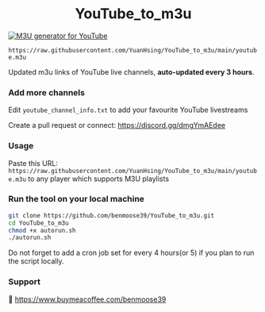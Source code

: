 
<h1 align="center"> YouTube_to_m3u </h1>

[![M3U generator for YouTube](https://github.com/YuanHsing/YouTube_to_m3u/actions/workflows/m3u_Generator.yml/badge.svg)](https://github.com/YuanHsing/YouTube_to_m3u/actions/workflows/m3u_Generator.yml)

`https://raw.githubusercontent.com/YuanHsing/YouTube_to_m3u/main/youtube.m3u`

Updated m3u links of YouTube live channels, **auto-updated every 3 hours**.


### Add more channels
Edit `youtube_channel_info.txt` to add your favourite YouTube livestreams

Create a pull request or connect: https://discord.gg/dmgYmAEdee

### Usage
Paste this URL: `https://raw.githubusercontent.com/YuanHsing/YouTube_to_m3u/main/youtube.m3u` to any player which supports M3U playlists

### Run the tool on your local machine
``` bash
git clone https://github.com/benmoose39/YouTube_to_m3u.git
cd YouTube_to_m3u
chmod +x autorun.sh
./autorun.sh
```

Do not forget to add a cron job set for every 4 hours(or 5) if you plan to run the script locally.

### Support

🙂 https://www.buymeacoffee.com/benmoose39
